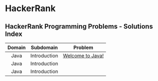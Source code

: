 # HackerRank

## HackerRank Programming Problems - Solutions Index

| Domain |   Subdomain  |                                                    Problem                                                   |
| :----: | :----------: | :----------------------------------------------------------------------------------------------------------: |
|  Java  | Introduction | [Welcome to Java!](https://andremarinho.gitbook.io/cpc/programming-problems/hackerrank/java/welcome-to-java) |
|  Java  | Introduction |                                                                                                              |
|  Java  | Introduction |                                                                                                              |

